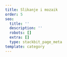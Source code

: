 ```yaml
---
title: Slikanje i mozaik
order: 5
seo:
  title: ''
  description: ''
  robots: []
  extra: []
  type: stackbit_page_meta
template: category
---
```

